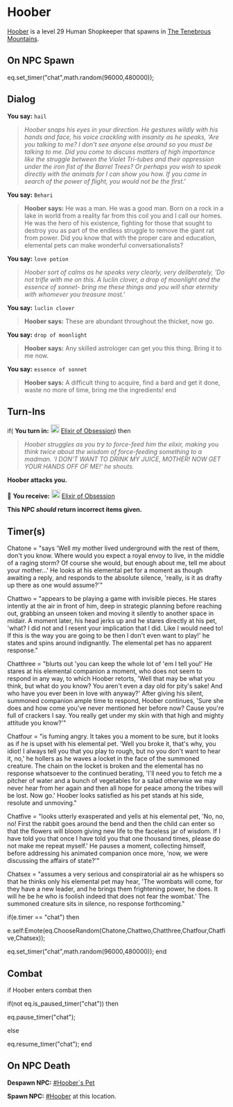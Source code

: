 # Hoober



[Hoober](/npc/172009) is a level 29 Human Shopkeeper that spawns in [The Tenebrous Mountains](/zone/172).



## On NPC Spawn

eq.set_timer("chat",math.random(96000,480000));


## Dialog

**You say:** `hail`



>*Hoober snaps his eyes in your direction. He gestures wildly with his hands and face, his voice crackling with insanity as he speaks, 'Are you talking to me? I don't see anyone else around so you must be talking to me. Did you come to discuss matters of high importance like the struggle between the Violet Tri-tubes and their oppression under the iron fist of the Barrel Trees? Or perhaps you wish to speak directly with the animals for I can show you how. If you came in search of the power of flight, you would not be the first.'*

**You say:** `Behari`



>**Hoober says:** He was a man. He was a good man. Born on a rock in a lake in world from a reality far from this coil you and I call our homes. He was the hero of his existence, fighting for those that sought to destroy you as part of the endless struggle to remove the giant rat from power. Did you know that with the proper care and education, elemental pets can make wonderful conversationalists?

**You say:** `love potion`



>*Hoober sort of calms as he speaks very clearly, very deliberately, 'Do not trifle with me on this. A luclin clover, a drop of moonlight and the essence of sonnet- bring me these things and you will shar eternity with whomever you treasure most.'*

**You say:** `luclin clover`



>**Hoober says:** These are abundant throughout the thicket, now go.

**You say:** `drop of moonlight`



>**Hoober says:** Any skilled astrologer can get you this thing. Bring it to me now.

**You say:** `essence of sonnet`



>**Hoober says:** A difficult thing to acquire, find a bard and get it done, waste no more of time, bring me the ingredients!
end



## Turn-Ins





if( **You turn in:** <img style="background:url(/static/icons/blank_slot.gif);width:20px;height:20px;" src="/static/icons/item_1153.png" alt="" /> <a
                                href="/item/5994" data-url="5994" class="tooltip-link link">Elixir of Obsession</a>) then


>*Hoober struggles as you try to force-feed him the elixir, making you think twice about the wisdom of force-feeding something to a madman. 'I DON'T WANT TO DRINK MY JUICE, MOTHER! NOW GET YOUR HANDS OFF OF ME!' he shouts.*


**Hoober attacks you.**


 &#127873; **You receive:**  <img style="background:url(/static/icons/blank_slot.gif);width:20px;height:20px;" src="/static/icons/item_1153.png" alt="" /> <a
                                href="/item/5994" data-url="5994" class="tooltip-link link">Elixir of Obsession</a> 

 

**This NPC *should* return incorrect items given.**



## Timer(s)

Chatone = "says 'Well my mother lived underground with the rest of them, don't you know.  Where would you expect a royal envoy to live, in the middle of a raging storm?  Of course she would, but enough about me, tell me about your mother...'  He looks at his elemental pet for a moment as though awaiting a reply, and responds to the absolute silence, 'really, is it as drafty up there as one would assume?'"

Chattwo = "appears to be playing a game with invisible pieces.  He stares intently at the air in front of him, deep in strategic planning before reaching out, grabbing an unseen token and moving it silently to another space in midair.  A moment later, his head jerks up and he stares directly at his pet, 'what?  I did not and I resent your implication that I did.  Like I would need to!  If this is the way you are going to be then I don't even want to play!' he states and spins around indignantly.  The elemental pet has no apparent response."

Chatthree = "blurts out 'you can keep the whole lot of 'em I tell you!'  He stares at his elemental companion a moment, who does not seem to respond in any way, to which Hoober retorts, 'Well that may be what you think, but what do you know?  You aren't even a day old for pity's sake!  And who have you ever been in love with anyway?'  After giving his silent, summoned companion ample time to respond, Hoober continues, 'Sure she does and how come you've never mentioned her before now?  Cause you're full of crackers I say.  You really get under my skin with that high and mighty attitude you know?'"

Chatfour = "is fuming angry.  It takes you a moment to be sure, but it looks as if he is upset with his elemental pet.  'Well you broke it, that's why, you idiot!  I always tell you that you play to rough, but no you don't want to hear it, no,' he hollers as he waves a locket in the face of the summoned creature.  The chain on the locket is broken and the elemental has no response whatsoever to the continued berating, 'I'll need you to fetch me a pitcher of water and a bunch of vegetables for a salad otherwise we may never hear from her again and then all hope for peace among the tribes will be lost.  Now go.'  Hoober looks satisfied as his pet stands at his side, resolute and unmoving."

Chatfive = "looks utterly exasperated and yells at his elemental pet, 'No, no, no!  First the rabbit goes around the bend and then the child can enter so that the flowers will bloom giving new life to the faceless jar of wisdom.  If I have told you that once I have told you that one thousand times, please do not make me repeat myself.'  He pauses a moment, collecting himself, before addressing his animated companion once more, 'now, we were discussing the affairs of state?'"

Chatsex = "assumes a very serious and conspiratorial air as he whispers so that he thinks only his elemental pet may hear, 'The wombats will come, for they have a new leader, and he brings them frightening power, he does.  It will he be he who is foolish indeed that does not fear the wombat.'  The summoned creature sits in silence, no response forthcoming."

if(e.timer == "chat") then


e.self:Emote(eq.ChooseRandom(Chatone,Chattwo,Chatthree,Chatfour,Chatfive,Chatsex));


eq.set_timer("chat",math.random(96000,480000));
end



## Combat

if Hoober enters combat  then


if(not eq.is_paused_timer("chat")) then



eq.pause_timer("chat");


else


eq.resume_timer("chat");
end



## On NPC Death

**Despawn NPC:**  [\#Hoober\`s Pet](/npc/172010)

**Spawn NPC:**  [\#Hoober](/npc/172012) at this location.